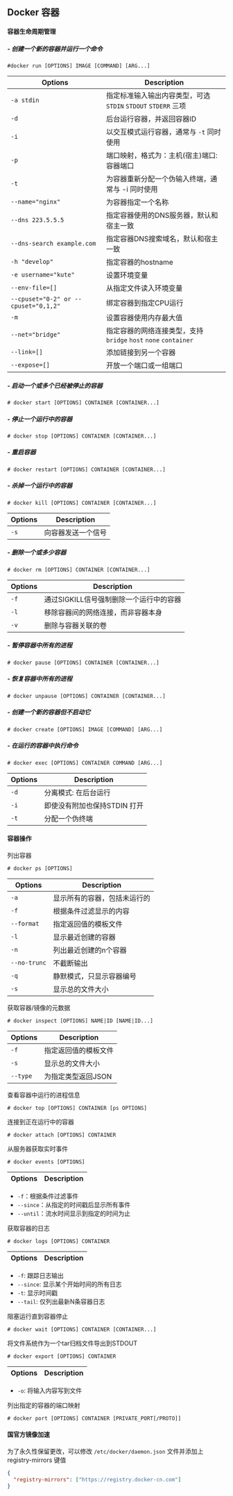 ## Docker 容器

#### 容器生命周期管理

##### - 创建一个新的容器并运行一个命令

```shell
#docker run [OPTIONS] IMAGE [COMMAND] [ARG...]
```

| Options                              | Description                                                     |
| ------------------------------------ | --------------------------------------------------------------- |
| `-a stdin`                           | 指定标准输入输出内容类型，可选 `STDIN` `STDOUT` `STDERR` 三项   |
| `-d`                                 | 后台运行容器，并返回容器ID                                      |
| `-i`                                 | 以交互模式运行容器，通常与 `-t` 同时使用                        |
| `-p`                                 | 端口映射，格式为：主机(宿主)端口:容器端口                       |
| `-t`                                 | 为容器重新分配一个伪输入终端，通常与 -i 同时使用                |
| `--name="nginx"`                     | 为容器指定一个名称                                              |
| `--dns 223.5.5.5`                    | 指定容器使用的DNS服务器，默认和宿主一致                         |
| `--dns-search example.com`           | 指定容器DNS搜索域名，默认和宿主一致                             |
| `-h "develop"`                       | 指定容器的hostname                                              |
| `-e username="kute"`                 | 设置环境变量                                                    |
| `--env-file=[]`                      | 从指定文件读入环境变量                                          |
| `--cpuset="0-2" or --cpuset="0,1,2"` | 绑定容器到指定CPU运行                                           |
| `-m`                                 | 设置容器使用内存最大值                                          |
| `--net="bridge"`                     | 指定容器的网络连接类型，支持 `bridge` `host` `none` `container` |
| `--link=[]`                          | 添加链接到另一个容器                                            |
| `--expose=[]`                        | 开放一个端口或一组端口                                          |


##### - 启动一个或多个已经被停止的容器

```shell
# docker start [OPTIONS] CONTAINER [CONTAINER...]
```

##### - 停止一个运行中的容器

```shell
# docker stop [OPTIONS] CONTAINER [CONTAINER...]
```

##### - 重启容器

```shell
# docker restart [OPTIONS] CONTAINER [CONTAINER...]
```

##### - 杀掉一个运行中的容器

```shell
# docker kill [OPTIONS] CONTAINER [CONTAINER...]
```

| Options | Description        |
| ------- | ------------------ |
| `-s`    | 向容器发送一个信号 |


##### - 删除一个或多少容器

```shell
# docker rm [OPTIONS] CONTAINER [CONTAINER...]
```

| Options | Description                             |
| ------- | --------------------------------------- |
| `-f`    | 通过SIGKILL信号强制删除一个运行中的容器 |
| `-l`    | 移除容器间的网络连接，而非容器本身       |
| `-v`    | 删除与容器关联的卷                      |


##### - 暂停容器中所有的进程

```shell
# docker pause [OPTIONS] CONTAINER [CONTAINER...]
```

##### - 恢复容器中所有的进程

```shell
# docker unpause [OPTIONS] CONTAINER [CONTAINER...]
```

##### - 创建一个新的容器但不启动它

```shell
# docker create [OPTIONS] IMAGE [COMMAND] [ARG...]
```

##### - 在运行的容器中执行命令

```shell
# docker exec [OPTIONS] CONTAINER COMMAND [ARG...]
```

| Options | Description                  |
| ------- | ---------------------------- |
| `-d`    | 分离模式: 在后台运行         |
| `-i`    | 即使没有附加也保持STDIN 打开 |
| `-t`    | 分配一个伪终端               |

#### 容器操作

列出容器

```shell
# docker ps [OPTIONS]
```

| Options      | Description                 |
| ------------ | --------------------------- |
| `-a`         | 显示所有的容器，包括未运行的 |
| `-f`         | 根据条件过滤显示的内容      |
| `--format`   | 指定返回值的模板文件        |
| `-l`         | 显示最近创建的容器          |
| `-n`         | 列出最近创建的n个容器       |
| `--no-trunc` | 不截断输出                  |
| `-q`         | 静默模式，只显示容器编号     |
| `-s`         | 显示总的文件大小            |

获取容器/镜像的元数据

```shell
# docker inspect [OPTIONS] NAME|ID [NAME|ID...]
```

| Options  | Description          |
| -------- | -------------------- |
| `-f`     | 指定返回值的模板文件 |
| `-s`     | 显示总的文件大小     |
| `--type` | 为指定类型返回JSON   |

查看容器中运行的进程信息

```shell
# docker top [OPTIONS] CONTAINER [ps OPTIONS]
```

连接到正在运行中的容器

```shell
# docker attach [OPTIONS] CONTAINER
```

从服务器获取实时事件

```shell
# docker events [OPTIONS]
```

| Options                              | Description                                                     |
| ------------------------------------ | --------------------------------------------------------------- |

- `-f`：根据条件过滤事件
- `--since`：从指定的时间戳后显示所有事件
- `--until`：流水时间显示到指定的时间为止

获取容器的日志

```shell
# docker logs [OPTIONS] CONTAINER
```

| Options                              | Description                                                     |
| ------------------------------------ | --------------------------------------------------------------- |

- `-f`: 跟踪日志输出
- `--since`: 显示某个开始时间的所有日志
- `-t`: 显示时间戳
- `--tail`: 仅列出最新N条容器日志

阻塞运行直到容器停止

```shell
# docker wait [OPTIONS] CONTAINER [CONTAINER...]
```

将文件系统作为一个tar归档文件导出到STDOUT

```shell
# docker export [OPTIONS] CONTAINER
```

| Options                              | Description                                                     |
| ------------------------------------ | --------------------------------------------------------------- |

- `-o`: 将输入内容写到文件

列出指定的容器的端口映射

```shell
# docker port [OPTIONS] CONTAINER [PRIVATE_PORT[/PROTO]]
```



#### 国官方镜像加速

为了永久性保留更改，可以修改 `/etc/docker/daemon.json` 文件并添加上 registry-mirrors 键值

``` json
{
  "registry-mirrors": ["https://registry.docker-cn.com"]
}
```